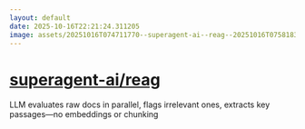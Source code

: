 ```yaml
---
layout: default
date: 2025-10-16T22:21:24.311205
image: assets/20251016T074711770--superagent-ai--reag--20251016T075818390--cropped.png
---
```


# [superagent-ai/reag](https://github.com/superagent-ai/reag)

LLM evaluates raw docs in parallel, flags irrelevant ones, extracts key passages—no embeddings or chunking
